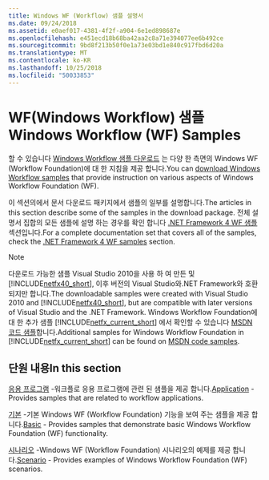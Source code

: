 ```yaml
---
title: Windows WF (Workflow) 샘플 설명서
ms.date: 09/24/2018
ms.assetid: e0aef017-4381-4f2f-a904-6e1ed898687e
ms.openlocfilehash: e451ecd18b68ba42aa2c8a71e394077ee6b492ce
ms.sourcegitcommit: 9bd8f213b50f0e1a73e03bd1e840c917fbd6d20a
ms.translationtype: MT
ms.contentlocale: ko-KR
ms.lasthandoff: 10/25/2018
ms.locfileid: "50033853"
---
```

# <a name="windows-workflow-wf-samples"></a><span data-ttu-id="bcad2-102">WF(Windows Workflow) 샘플</span><span class="sxs-lookup"><span data-stu-id="bcad2-102">Windows Workflow (WF) Samples</span></span>

<span data-ttu-id="bcad2-103">할 수 있습니다 [Windows Workflow 샘플 다운로드](https://go.microsoft.com/fwlink/?LinkId=150780) 는 다양 한 측면의 Windows WF (Workflow Foundation)에 대 한 지침을 제공 합니다.</span><span class="sxs-lookup"><span data-stu-id="bcad2-103">You can [download Windows Workflow samples](https://go.microsoft.com/fwlink/?LinkId=150780) that provide instruction on various aspects of Windows Workflow Foundation (WF).</span></span>

<span data-ttu-id="bcad2-104">이 섹션의에서 문서 다운로드 패키지에서 샘플의 일부를 설명합니다.</span><span class="sxs-lookup"><span data-stu-id="bcad2-104">The articles in this section describe some of the samples in the download package.</span></span> <span data-ttu-id="bcad2-105">전체 설명서 집합의 모든 샘플에 설명 하는 경우를 확인 합니다 [.NET Framework 4 WF 샘플](https://docs.microsoft.com/previous-versions/dotnet/netframework-4.0/dd483375(v%3dvs.100)) 섹션입니다.</span><span class="sxs-lookup"><span data-stu-id="bcad2-105">For a complete documentation set that covers all of the samples, check the [.NET Framework 4 WF samples](https://docs.microsoft.com/previous-versions/dotnet/netframework-4.0/dd483375(v%3dvs.100)) section.</span></span>

> [!NOTE]
> <span data-ttu-id="bcad2-106">다운로드 가능한 샘플 Visual Studio 2010을 사용 하 여 만든 및 [!INCLUDE[netfx40_short](../../../../includes/netfx40-short-md.md)], 이후 버전의 Visual Studio와.NET Framework와 호환 되지만 합니다.</span><span class="sxs-lookup"><span data-stu-id="bcad2-106">The downloadable samples were created with Visual Studio 2010 and [!INCLUDE[netfx40_short](../../../../includes/netfx40-short-md.md)], but are compatible with later versions of Visual Studio and the .NET Framework.</span></span> <span data-ttu-id="bcad2-107">Windows Workflow Foundation에 대 한 추가 샘플 [!INCLUDE[netfx_current_short](../../../../includes/netfx-current-short-md.md)] 에서 확인할 수 있습니다 [MSDN 코드 샘플](https://aka.ms/WF45Samples)합니다.</span><span class="sxs-lookup"><span data-stu-id="bcad2-107">Additional samples for Windows Workflow Foundation in [!INCLUDE[netfx_current_short](../../../../includes/netfx-current-short-md.md)] can be found on [MSDN code samples](https://aka.ms/WF45Samples).</span></span>

## <a name="in-this-section"></a><span data-ttu-id="bcad2-108">단원 내용</span><span class="sxs-lookup"><span data-stu-id="bcad2-108">In this section</span></span>

<span data-ttu-id="bcad2-109">[응용 프로그램](../../../../docs/framework/windows-workflow-foundation/samples/application.md) -워크플로 응용 프로그램에 관련 된 샘플을 제공 합니다.</span><span class="sxs-lookup"><span data-stu-id="bcad2-109">[Application](../../../../docs/framework/windows-workflow-foundation/samples/application.md) - Provides samples that are related to workflow applications.</span></span>

<span data-ttu-id="bcad2-110">[기본](../../../../docs/framework/windows-workflow-foundation/samples/basic.md) -기본 Windows WF (Workflow Foundation) 기능을 보여 주는 샘플을 제공 합니다.</span><span class="sxs-lookup"><span data-stu-id="bcad2-110">[Basic](../../../../docs/framework/windows-workflow-foundation/samples/basic.md) - Provides samples that demonstrate basic Windows Workflow Foundation (WF) functionality.</span></span>

<span data-ttu-id="bcad2-111">[시나리오](../../../../docs/framework/windows-workflow-foundation/samples/scenario.md) -Windows WF (Workflow Foundation) 시나리오의 예제를 제공 합니다.</span><span class="sxs-lookup"><span data-stu-id="bcad2-111">[Scenario](../../../../docs/framework/windows-workflow-foundation/samples/scenario.md) - Provides examples of Windows Workflow Foundation (WF) scenarios.</span></span>
